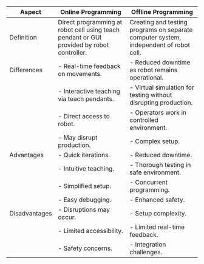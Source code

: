 | Aspect                   | Online Programming                                                                    | Offline Programming                                                                   |
|--------------------------|---------------------------------------------------------------------------------------|----------------------------------------------------------------------------------------|
| Definition               | Direct programming at robot cell using teach pendant or GUI provided by robot controller. | Creating and testing programs on separate computer system, independent of robot cell.  |
| Differences              | - Real-time feedback on movements.                                                    | - Reduced downtime as robot remains operational.                                      |
|                          | - Interactive teaching via teach pendants.                                             | - Virtual simulation for testing without disrupting production.                        |
|                          | - Direct access to robot.                                                              | - Operators work in controlled environment.                                           |
|                          | - May disrupt production.                                                              | - Complex setup.                                                                      |
| Advantages               | - Quick iterations.                                                                    | - Reduced downtime.                                                                   |
|                          | - Intuitive teaching.                                                                  | - Thorough testing in safe environment.                                              |
|                          | - Simplified setup.                                                                    | - Concurrent programming.                                                             |
|                          | - Easy debugging.                                                                      | - Enhanced safety.                                                                    |
| Disadvantages            | - Disruptions may occur.                                                               | - Setup complexity.                                                                   |
|                          | - Limited accessibility.                                                               | - Limited real-time feedback.                                                         |
|                          | - Safety concerns.                                                                     | - Integration challenges.                                                             |
